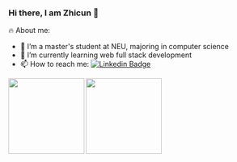 ### Hi there, I am Zhicun 👋


<!-- **FancleX/FancleX** is a ✨ _special_ ✨ repository because its `README.md` (this file) appears on your GitHub profile. -->

<!-- Here are some ideas to get you started: -->
🔥 About me:
- 🔭 I’m a master's student at NEU, majoring in computer science
- 🌱 I’m currently learning web full stack development
- 📫 How to reach me: [![Linkedin Badge](https://img.shields.io/badge/-ZhicunChen-blue?style=flat-square&logo=Linkedin&logoColor=white)](https://www.linkedin.com/in/zhicun-chen-0b0293203/)

<img align="left" height="150px" src="https://github-readme-stats.vercel.app/api?username=FancleX&include_all_commits=true&count_private-true&custom_title=FancleX'%20GitHub%20Stats&line_height=25&show_icons=true&hide_border=true&bg_color=0,ffff99,33ccff,9999ff&title_color=graywhite&icon_color=efb752&text_color=000000"><img align="" height="150px" src="https://github-readme-stats.vercel.app/api/top-langs/?username=FancleX&hide_title=false&hide_border=true&layout=compact&bg_color=0,ffff99,33ccff,9999ff&theme=graywhite&locale=en" />
